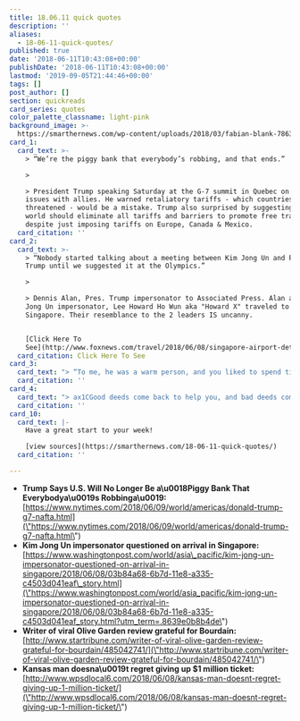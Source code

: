 ```yaml
---
title: 18.06.11 quick quotes
description: ''
aliases:
  - 18-06-11-quick-quotes/
published: true
date: '2018-06-11T10:43:08+00:00'
publishDate: '2018-06-11T10:43:08+00:00'
lastmod: '2019-09-05T21:44:46+00:00'
tags: []
post_author: []
section: quickreads
card_series: quotes
color_palette_classname: light-pink
background_image: >-
  https://smarthernews.com/wp-content/uploads/2018/03/fabian-blank-78637-unsplash-scaled.jpg
card_1:
  card_text: >-
    > “We’re the piggy bank that everybody’s robbing, and that ends.”

    > 

    > President Trump speaking Saturday at the G-7 summit in Quebec on trade
    issues with allies. He warned retaliatory tariffs - which countries
    threatened - would be a mistake. Trump also surprised by suggesting the
    world should eliminate all tariffs and barriers to promote free trade,
    despite just imposing tariffs on Europe, Canada & Mexico.
  card_citation: ''
card_2:
  card_text: >-
    > “Nobody started talking about a meeting between Kim Jong Un and President
    Trump until we suggested it at the Olympics.”

    > 

    > Dennis Alan, Pres. Trump impersonator to Associated Press. Alan and Kim
    Jong Un impersonator, Lee Howard Ho Wun aka "Howard X" traveled to
    Singapore. Their resemblance to the 2 leaders IS uncanny.


    [Click Here To
    See](http://www.foxnews.com/travel/2018/06/08/singapore-airport-detains-kim-jong-un-impersonator-on-arrival.html)
  card_citation: Click Here To See
card_3:
  card_text: "> “To me, he was a warm person, and you liked to spend time with him because he was interested. He wanted to talk about me and my home … he just didnax19t talk about himself and his interest in food.ax1Dn> n> 92-year-old Marilyn Hagerty describing Anthony Bourdain, who took his own life last week. Bourdain published a book of Hagerty's food reviews as a North Dakota food critic, after one of her write-ups on a local Olive Garden became a viral sensation."
  card_citation: ''
card_4:
  card_text: "> ax1CGood deeds come back to help you, and bad deeds come back to haunt you….It felt good to give it to them…They said it restored their faith in humanity.ax1Dn> n> Kal Patel, parents own a "Pit Stop" in Kansas. He tracked down two long-time customers who bought a $1M ticket."
  card_citation: ''
card_10:
  card_text: |-
    Have a great start to your week!

    [view sources](https://smarthernews.com/18-06-11-quick-quotes/)
  card_citation: ''

---
```

*   ****Trump Says U.S. Will No Longer Be a\\u0018Piggy Bank That Everybodya\\u0019s Robbinga\\u0019:****  
    [https://www.nytimes.com/2018/06/09/world/americas/donald-trump-g7-nafta.html](\"https://www.nytimes.com/2018/06/09/world/americas/donald-trump-g7-nafta.html\")
*   **Kim Jong Un impersonator questioned on arrival in Singapore:**  
    [https://www.washingtonpost.com/world/asia\_pacific/kim-jong-un-impersonator-questioned-on-arrival-in-singapore/2018/06/08/03b84a68-6b7d-11e8-a335-c4503d041eaf\_story.html](\"https://www.washingtonpost.com/world/asia_pacific/kim-jong-un-impersonator-questioned-on-arrival-in-singapore/2018/06/08/03b84a68-6b7d-11e8-a335-c4503d041eaf_story.html?utm_term=.8639e0b8b4de\")
*   **Writer of viral Olive Garden review grateful for Bourdain:**  
    [http://www.startribune.com/writer-of-viral-olive-garden-review-grateful-for-bourdain/485042741/](\"http://www.startribune.com/writer-of-viral-olive-garden-review-grateful-for-bourdain/485042741/\")
*   **Kansas man doesna\\u0019t regret giving up $1 million ticket:**  
    [http://www.wpsdlocal6.com/2018/06/08/kansas-man-doesnt-regret-giving-up-1-million-ticket/](\"http://www.wpsdlocal6.com/2018/06/08/kansas-man-doesnt-regret-giving-up-1-million-ticket/\")